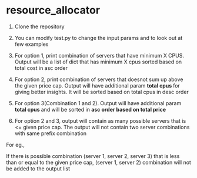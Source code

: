 # resource_allocator

1) Clone the repository

2) You can modify test.py to change the input params and to look out at few examples

3) For option 1, print combination of servers that have minimum X CPUS. Output will be a list of dict that has minimum X cpus sorted based on total cost in asc order 

4) For option 2, print combination of servers that doesnot sum up above the given price cap. Output will have additional param <b> total cpus </b> for giving better insights. It will be sorted based on total cpus in desc order

5) For option 3(Combination 1 and 2). Output will have additional param <b> total cpus </b> and will be sorted in <b> asc order based on total price </b>

6) For option 2 and 3, output will contain as many possible servers that is <= given price cap. The output will not contain two server combinations with same prefix combination

For eg.,

If there is possible combination (server 1, server 2, server 3) that is less than or equal to the given price cap, (server 1, server 2) combination will not be added to the output list
